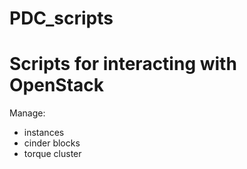 # PDC_scripts
Scripts for interacting with OpenStack
==========
Manage:
* instances
* cinder blocks
* torque cluster
